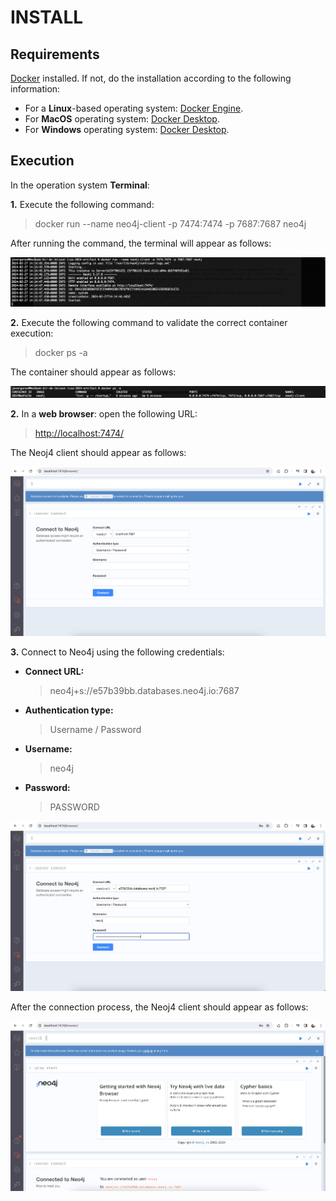 # INSTALL

## Requirements

[Docker](https://www.docker.com/) installed. If not, do the installation according to the following information:

* For a **Linux**-based operating system: [Docker Engine](https://docs.docker.com/engine/install/).
* For **MacOS** operating system: [Docker Desktop](https://www.docker.com/products/docker-desktop/).
* For **Windows** operating system: [Docker Desktop](https://www.docker.com/products/docker-desktop/).

## Execution

In the operation system **Terminal**: 

**1.** Execute the following command:

> docker run --name neo4j-client -p 7474:7474 -p 7687:7687 neo4j

After running the command, the terminal will appear as follows:

![alt text](./figures/fig1.png)

**2.** Execute the following command to validate the correct container execution:

> docker ps -a

The container should appear as follows:

![alt text](./figures/fig2.png)

**2.** In a **web browser**: open the following URL:

> [http://localhost:7474/](http://localhost:7474/)

The Neoj4 client should appear as follows:

![alt text](./figures/fig3.png)

**3.** Connect to Neo4j using the following credentials:

- **Connect URL:**
  > neo4j+s://e57b39bb.databases.neo4j.io:7687

- **Authentication type:**
  > Username / Password

- **Username:**
  > neo4j

- **Password:**
  > PASSWORD

![alt text](./figures/fig4.png)

After the connection process, the Neoj4 client should appear as follows:

![alt text](./figures/fig5.png)